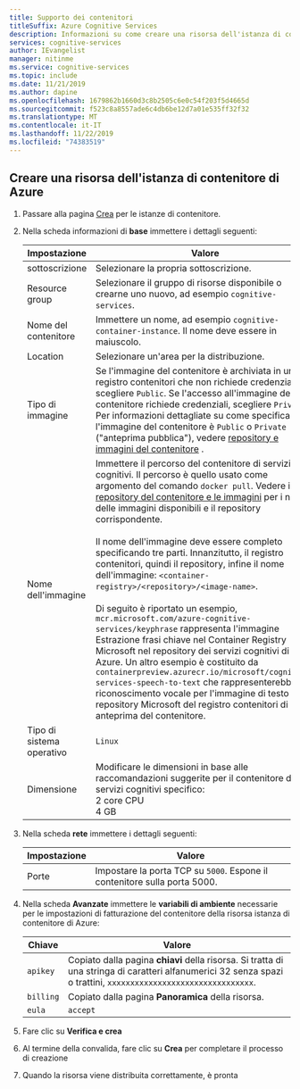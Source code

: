 ```yaml
---
title: Supporto dei contenitori
titleSuffix: Azure Cognitive Services
description: Informazioni su come creare una risorsa dell'istanza di contenitore di Azure.
services: cognitive-services
author: IEvangelist
manager: nitinme
ms.service: cognitive-services
ms.topic: include
ms.date: 11/21/2019
ms.author: dapine
ms.openlocfilehash: 1679862b1660d3c8b2505c6e0c54f203f5d4665d
ms.sourcegitcommit: f523c8a8557ade6c4db6be12d7a01e535ff32f32
ms.translationtype: MT
ms.contentlocale: it-IT
ms.lasthandoff: 11/22/2019
ms.locfileid: "74383519"
---
```

## <a name="create-an-azure-container-instance-resource"></a>Creare una risorsa dell'istanza di contenitore di Azure

1. Passare alla pagina [Crea](https://ms.portal.azure.com/#create/Microsoft.ContainerInstances) per le istanze di contenitore.

2. Nella scheda informazioni di **base** immettere i dettagli seguenti:

    |Impostazione|Valore|
    |--|--|
    |sottoscrizione|Selezionare la propria sottoscrizione.|
    |Resource group|Selezionare il gruppo di risorse disponibile o crearne uno nuovo, ad esempio `cognitive-services`.|
    |Nome del contenitore|Immettere un nome, ad esempio `cognitive-container-instance`. Il nome deve essere in maiuscolo.|
    |Location|Selezionare un'area per la distribuzione.|
    |Tipo di immagine|Se l'immagine del contenitore è archiviata in un registro contenitori che non richiede credenziali, scegliere `Public`. Se l'accesso all'immagine del contenitore richiede credenziali, scegliere `Private`. Per informazioni dettagliate su come specificare se l'immagine del contenitore è `Public` o `Private` ("anteprima pubblica"), vedere [repository e immagini del contenitore](../../cognitive-services-container-support.md#container-repositories-and-images) . |
    |Nome dell'immagine|Immettere il percorso del contenitore di servizi cognitivi. Il percorso è quello usato come argomento del comando `docker pull`. Vedere i [repository del contenitore e le immagini](../../cognitive-services-container-support.md#container-repositories-and-images) per i nomi delle immagini disponibili e il repository corrispondente.<br><br>Il nome dell'immagine deve essere completo specificando tre parti. Innanzitutto, il registro contenitori, quindi il repository, infine il nome dell'immagine: `<container-registry>/<repository>/<image-name>`.<br><br>Di seguito è riportato un esempio, `mcr.microsoft.com/azure-cognitive-services/keyphrase` rappresenta l'immagine Estrazione frasi chiave nel Container Registry Microsoft nel repository dei servizi cognitivi di Azure. Un altro esempio è costituito da `containerpreview.azurecr.io/microsoft/cognitive-services-speech-to-text` che rappresenterebbe il riconoscimento vocale per l'immagine di testo nel repository Microsoft del registro contenitori di anteprima del contenitore. |
    |Tipo di sistema operativo|`Linux`|
    |Dimensione|Modificare le dimensioni in base alle raccomandazioni suggerite per il contenitore di servizi cognitivi specifico:<br>2 core CPU<br>4 GB

3. Nella scheda **rete** immettere i dettagli seguenti:

    |Impostazione|Valore|
    |--|--|
    |Porte|Impostare la porta TCP su `5000`. Espone il contenitore sulla porta 5000.|

4. Nella scheda **Avanzate** immettere le **variabili di ambiente** necessarie per le impostazioni di fatturazione del contenitore della risorsa istanza di contenitore di Azure:

    | Chiave | Valore |
    |--|--|
    |`apikey`|Copiato dalla pagina **chiavi** della risorsa. Si tratta di una stringa di caratteri alfanumerici 32 senza spazi o trattini, `xxxxxxxxxxxxxxxxxxxxxxxxxxxxxxxx`.|
    |`billing`|Copiato dalla pagina **Panoramica** della risorsa.|
    |`eula`|`accept`|

1. Fare clic su **Verifica e crea**
1. Al termine della convalida, fare clic su **Crea** per completare il processo di creazione
1. Quando la risorsa viene distribuita correttamente, è pronta